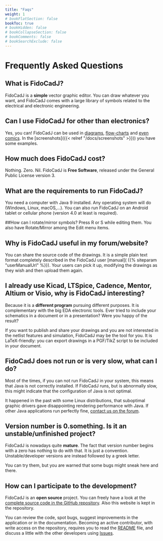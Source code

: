```yaml
---
title: "Faqs"
weight: 1
# bookFlatSection: false
bookToc: true
# bookHidden: false
# bookCollapseSection: false
# bookComments: false
# bookSearchExclude: false
---
```


# Frequently Asked Questions
## What is FidoCadJ?
FidoCadJ is a **simple** vector graphic editor. You can draw whatever you want, and FidoCadJ comes with a large library of symbols related to the electrical and electronic engineering.

## Can I use FidoCadJ for other than electronics?
Yes, you can! FidoCadJ can be used in [diagrams](http://www.matematicamente.it/forum/viewtopic.php?f=38&t=114624), [flow-charts](http://www.electroyou.it/pepito/wiki/libreria-flowchart-per-fidocadj) and [even comics](http://www.electroyou.it/admin/wiki/peanuts-fidocadj). In the [screenshots]({{< relref "/docs/screenshots" >}})) you have some examples.

## How much does FidoCadJ cost?
Nothing. Zero. Nil. FidoCadJ is **Free Software**, released under the General Public License version 3.

## What are the requirements to run FidoCadJ?
You need a computer with Java 9 installed. Any operating system will do (Windows, Linux, macOS,...). You can also run FidoCadJ on an Android tablet or cellular phone (version 4.0 at least is required).

##How can I rotate/mirror symbols?
Press R or S while editing them. You also have Rotate/Mirror among the Edit menu items.

## Why is FidoCadJ useful in my forum/website?
You can share the source code of the drawings. It is a simple plain text format completely described in the FidoCadJ user [manual]( {{% siteparam "userManualUrl" %}}). Your users can pick it up, modifying the drawings as they wish and then upload them again.

## I already use Kicad, LTSpice, Cadence, Mentor, Altium or Visio, why is FidoCadJ interesting?
Because it is a **different program** pursuing different purposes. It is complementary with the big EDA electronic tools. Ever tried to include your schematics in a document or in a presentation? Were you happy of the result?

If you want to publish and share your drawings and you are not interested in the netlist features and simulation, FidoCadJ may be the tool for you. It is LaTeX-friendly: you can export drawings in a PGF/TikZ script to be included in your document.

## FidoCadJ does not run or is very slow, what can I do?
Most of the times, if you can not run FidoCadJ in your system, this means that Java is not correctly installed. If FidoCadJ runs, but is abnormally slow, this might indicate that the configuration of Java is not optimal.

It happened in the past with some Linux distributions, that suboptimal graphic drivers gave disappointing rendering performance with Java. If other Java applications run perfectly fine, [contact us on the forum](https://sourceforge.net/p/fidocadj/discussion/?source=navbar).

## Version number is 0.something. Is it an unstable/unfinished project?
FidoCadJ is nowadays quite **mature**. The fact that version number begins with a zero has nothing to do with that. It is just a convention. Unstable/developer versions are instead followed by a greek letter.

You can try them, but you are warned that some bugs might sneak here and there.

## How can I participate to the development?
FidoCadJ is an **open source** project. You can freely have a look at the [complete source code in the GitHub repository](https://github.com/DarwinNE/FidoCadJ). Also this website is kept in the repository.

You can review the code, spot bugs, suggest improvements in the application or in the documentation. Becoming an active contributor, with write access on the repository, requires you to read the [README](https://github.com/DarwinNE/FidoCadJ/blob/master/README) file, and discuss a little with the other developers using [Issues](https://github.com/DarwinNE/FidoCadJ/issues).
